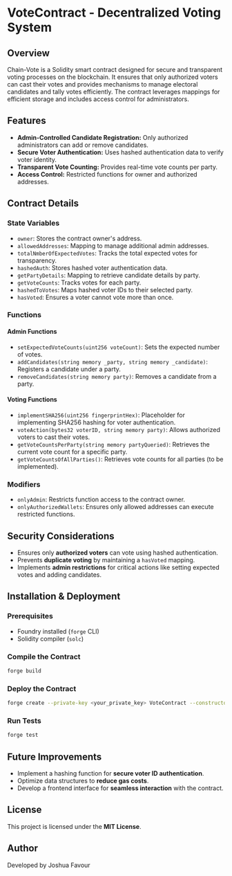 # VoteContract - Decentralized Voting System

## Overview
Chain-Vote is a Solidity smart contract designed for secure and transparent voting processes on the blockchain. It ensures that only authorized voters can cast their votes and provides mechanisms to manage electoral candidates and tally votes efficiently. The contract leverages mappings for efficient storage and includes access control for administrators.

## Features
- **Admin-Controlled Candidate Registration:** Only authorized administrators can add or remove candidates.
- **Secure Voter Authentication:** Uses hashed authentication data to verify voter identity.
- **Transparent Vote Counting:** Provides real-time vote counts per party.
- **Access Control:** Restricted functions for owner and authorized addresses.

## Contract Details
### State Variables
- `owner`: Stores the contract owner's address.
- `allowedAddresses`: Mapping to manage additional admin addresses.
- `totalNmberOfExpectedVotes`: Tracks the total expected votes for transparency.
- `hashedAuth`: Stores hashed voter authentication data.
- `getPartyDetails`: Mapping to retrieve candidate details by party.
- `getVoteCounts`: Tracks votes for each party.
- `hashedToVotes`: Maps hashed voter IDs to their selected party.
- `hasVoted`: Ensures a voter cannot vote more than once.

### Functions
#### Admin Functions
- `setExpectedVoteCounts(uint256 voteCount)`: Sets the expected number of votes.
- `addCandidates(string memory _party, string memory _candidate)`: Registers a candidate under a party.
- `removeCandidates(string memory party)`: Removes a candidate from a party.

#### Voting Functions
- `implementSHA256(uint256 fingerprintHex)`: Placeholder for implementing SHA256 hashing for voter authentication.
- `voteAction(bytes32 voterID, string memory party)`: Allows authorized voters to cast their votes.
- `getVoteCountsPerParty(string memory partyQueried)`: Retrieves the current vote count for a specific party.
- `getVoteCountsOfAllParties()`: Retrieves vote counts for all parties (to be implemented).

### Modifiers
- `onlyAdmin`: Restricts function access to the contract owner.
- `onlyAuthorizedWallets`: Ensures only allowed addresses can execute restricted functions.

## Security Considerations
- Ensures only **authorized voters** can vote using hashed authentication.
- Prevents **duplicate voting** by maintaining a `hasVoted` mapping.
- Implements **admin restrictions** for critical actions like setting expected votes and adding candidates.

## Installation & Deployment
### Prerequisites
- Foundry installed (`forge` CLI)
- Solidity compiler (`solc`)

### Compile the Contract
```sh
forge build
```

### Deploy the Contract
```sh
forge create --private-key <your_private_key> VoteContract --constructor-args <owner_address>
```

### Run Tests
```sh
forge test
```

## Future Improvements
- Implement a hashing function for **secure voter ID authentication**.
- Optimize data structures to **reduce gas costs**.
- Develop a frontend interface for **seamless interaction** with the contract.

## License
This project is licensed under the **MIT License**.

## Author
Developed by Joshua Favour

